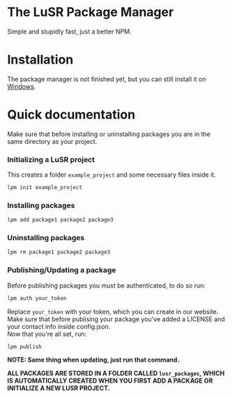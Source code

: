 # The LuSR Package Manager
Simple and stupidly fast, just a better NPM.
# Installation
The package manager is not finished yet, but you can still install it on [Windows](https://github.com/raycast6000/lpm/releases/latest).
# Quick documentation
Make sure that before installing or uninstalling packages you are in the same directory as your project.
### Initializing a LuSR project
This creates a folder `example_project` and some necessary files inside it.
```bash
lpm init example_project
```
### Installing packages
```bash
lpm add package1 package2 package3
```
### Uninstalling packages
```bash
lpm rm package1 package2 package3
```
### Publishing/Updating a package
Before publishing packages you must be authenticated, to do so run:
```bash
lpm auth your_token
```
Replace `your_token` with your token, which you can create in our website.
Make sure that before publising your package you've added a LICENSE and your contact info inside
config.json. \
Now that you're all set, run:
```bash
lpm publish
```
**NOTE: Same thing when updating, just run that command.**

**ALL PACKAGES ARE STORED IN A FOLDER CALLED `lusr_packages`, WHICH IS AUTOMATICALLY CREATED WHEN YOU FIRST ADD A PACKAGE OR INITIALIZE A NEW LUSR PROJECT.**
